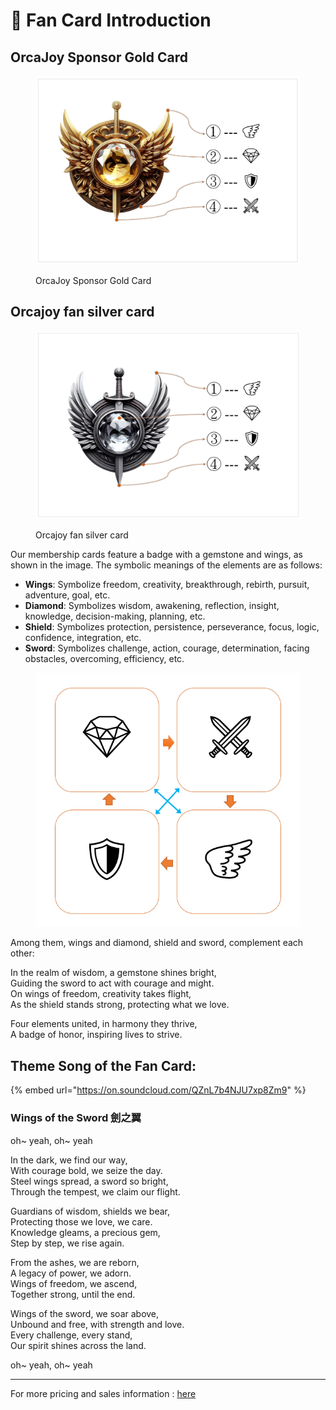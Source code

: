 # 🎴 Fan Card Introduction

## OrcaJoy Sponsor Gold Card

<figure><img src=".gitbook/assets/徽章說明2.png" alt="OrcaJoy Sponsor Gold Card" width="563"><figcaption><p>OrcaJoy Sponsor Gold Card</p></figcaption></figure>

## Orcajoy fan silver card

<figure><img src=".gitbook/assets/徽章說明.png" alt="" width="563"><figcaption><p>Orcajoy fan silver card</p></figcaption></figure>

Our membership cards feature a badge with a gemstone and wings, as shown in the image. The symbolic meanings of the elements are as follows:

* **Wings**: Symbolize freedom, creativity, breakthrough, rebirth, pursuit, adventure, goal, etc.
* **Diamond**: Symbolizes wisdom, awakening, reflection, insight, knowledge, decision-making, planning, etc.
* **Shield**: Symbolizes protection, persistence, perseverance, focus, logic, confidence, integration, etc.
* **Sword**: Symbolizes challenge, action, courage, determination, facing obstacles, overcoming, efficiency, etc.



<figure><img src=".gitbook/assets/邏輯方陣2.png" alt="" width="451"><figcaption></figcaption></figure>

Among them, wings and diamond, shield and sword, complement each other:

In the realm of wisdom, a gemstone shines bright,\
Guiding the sword to act with courage and might.\
On wings of freedom, creativity takes flight,\
As the shield stands strong, protecting what we love.

Four elements united, in harmony they thrive,\
A badge of honor, inspiring lives to strive.

## **Theme Song of the Fan Card:**&#x20;

{% embed url="https://on.soundcloud.com/QZnL7b4NJU7xp8Zm9" %}

### **Wings of the Sword 劍之翼**

oh\~ yeah, oh\~ yeah

In the dark, we find our way,\
With courage bold, we seize the day.\
Steel wings spread, a sword so bright,\
Through the tempest, we claim our flight.

Guardians of wisdom, shields we bear,\
Protecting those we love, we care.\
Knowledge gleams, a precious gem,\
Step by step, we rise again.

From the ashes, we are reborn,\
A legacy of power, we adorn.\
Wings of freedom, we ascend,\
Together strong, until the end.

Wings of the sword, we soar above,\
Unbound and free, with strength and love.\
Every challenge, every stand,\
Our spirit shines across the land.

oh\~ yeah, oh\~ yeah



***

For more pricing and sales information : [here](comparison-of-nft-card-types.md)
